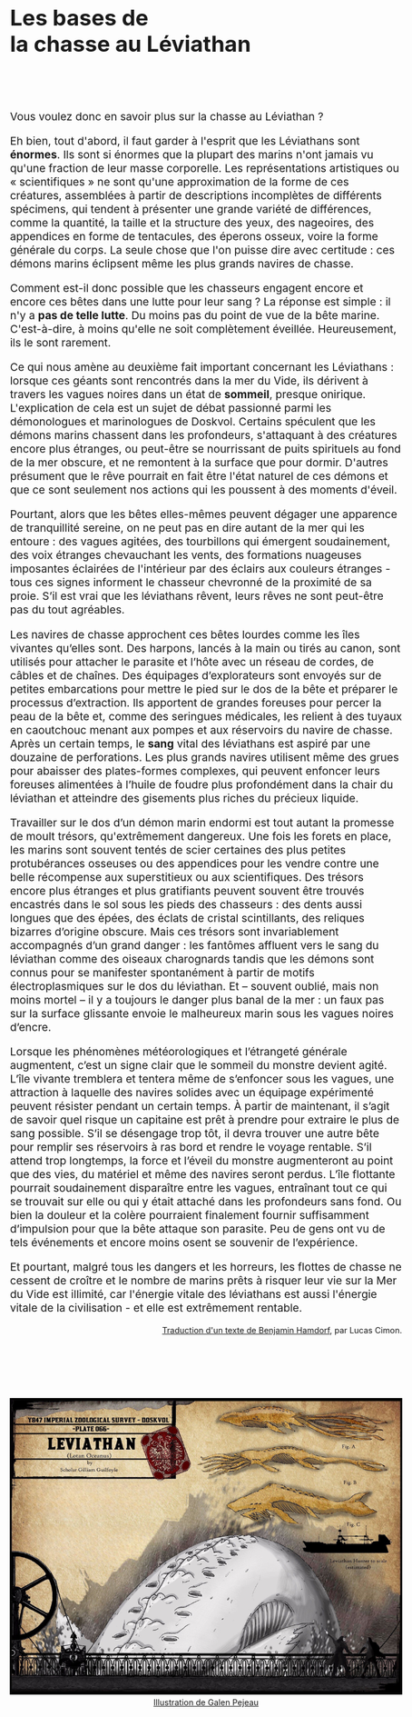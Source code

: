 # Les bases de <br>la chasse au Léviathan

<br><br>

Vous voulez donc en savoir plus sur la chasse au Léviathan ?

Eh bien, tout d'abord, il faut garder à l'esprit que les Léviathans sont **énormes**. Ils sont si énormes que la plupart des marins n'ont jamais vu qu'une fraction de leur masse corporelle. Les représentations artistiques ou « scientifiques » ne sont qu'une approximation de la forme de ces créatures, assemblées à partir de descriptions incomplètes de différents spécimens, qui tendent à présenter une grande variété de différences, comme la quantité, la taille et la structure des yeux, des nageoires, des appendices en forme de tentacules, des éperons osseux, voire la forme générale du corps. La seule chose que l'on puisse dire avec certitude : ces démons marins éclipsent même les plus grands navires de chasse.

Comment est-il donc possible que les chasseurs engagent encore et encore ces bêtes dans une lutte pour leur sang ? La réponse est simple : il n'y a **pas de telle lutte**. Du moins pas du point de vue de la bête marine. C'est-à-dire, à moins qu'elle ne soit complètement éveillée. Heureusement, ils le sont rarement.

Ce qui nous amène au deuxième fait important concernant les Léviathans : lorsque ces géants sont rencontrés dans la mer du Vide, ils dérivent à travers les vagues noires dans un état de **sommeil**, presque onirique. L'explication de cela est un sujet de débat passionné parmi les démonologues et marinologues de Doskvol. Certains spéculent que les démons marins chassent dans les profondeurs, s'attaquant à des créatures encore plus étranges, ou peut-être se nourrissant de puits spirituels au fond de la mer obscure, et ne remontent à la surface que pour dormir. D'autres présument que le rêve pourrait en fait être l'état naturel de ces démons et que ce sont seulement nos actions qui les poussent à des moments d'éveil.

Pourtant, alors que les bêtes elles-mêmes peuvent dégager une apparence de tranquillité sereine, on ne peut pas en dire autant de la mer qui les entoure : des vagues agitées, des tourbillons qui émergent soudainement, des voix étranges chevauchant les vents, des formations nuageuses imposantes éclairées de l'intérieur par des éclairs aux couleurs étranges - tous ces signes informent le chasseur chevronné de la proximité de sa proie. S’il est vrai que les léviathans rêvent, leurs rêves ne sont peut-être pas du tout agréables.

Les navires de chasse approchent ces bêtes lourdes comme les îles vivantes qu’elles sont. Des harpons, lancés à la main ou tirés au canon, sont utilisés pour attacher le parasite et l’hôte avec un réseau de cordes, de câbles et de chaînes. Des équipages d’explorateurs sont envoyés sur de petites embarcations pour mettre le pied sur le dos de la bête et préparer le processus d’extraction. Ils apportent de grandes foreuses pour percer la peau de la bête et, comme des seringues médicales, les relient à des tuyaux en caoutchouc menant aux pompes et aux réservoirs du navire de chasse. Après un certain temps, le **sang** vital des léviathans est aspiré par une douzaine de perforations. Les plus grands navires utilisent même des grues pour abaisser des plates-formes complexes, qui peuvent enfoncer leurs foreuses alimentées à l’huile de foudre plus profondément dans la chair du léviathan et atteindre des gisements plus riches du précieux liquide.

Travailler sur le dos d’un démon marin endormi est tout autant la promesse de moult trésors, qu'extrêmement dangereux. Une fois les forets en place, les marins sont souvent tentés de scier certaines des plus petites protubérances osseuses ou des appendices pour les vendre contre une belle récompense aux superstitieux ou aux scientifiques. Des trésors encore plus étranges et plus gratifiants peuvent souvent être trouvés encastrés dans le sol sous les pieds des chasseurs : des dents aussi longues que des épées, des éclats de cristal scintillants, des reliques bizarres d’origine obscure. Mais ces trésors sont invariablement accompagnés d’un grand danger : les fantômes affluent vers le sang du léviathan comme des oiseaux charognards tandis que les démons sont connus pour se manifester spontanément à partir de motifs électroplasmiques sur le dos du léviathan. Et – souvent oublié, mais non moins mortel – il y a toujours le danger plus banal de la mer : un faux pas sur la surface glissante envoie le malheureux marin sous les vagues noires d’encre.

Lorsque les phénomènes météorologiques et l’étrangeté générale augmentent, c’est un signe clair que le sommeil du monstre devient agité. L’île vivante tremblera et tentera même de s’enfoncer sous les vagues, une attraction à laquelle des navires solides avec un équipage expérimenté peuvent résister pendant un certain temps. À partir de maintenant, il s’agit de savoir quel risque un capitaine est prêt à prendre pour extraire le plus de sang possible. S’il se désengage trop tôt, il devra trouver une autre bête pour remplir ses réservoirs à ras bord et rendre le voyage rentable. S’il attend trop longtemps, la force et l’éveil du monstre augmenteront au point que des vies, du matériel et même des navires seront perdus. L’île flottante pourrait soudainement disparaître entre les vagues, entraînant tout ce qui se trouvait sur elle ou qui y était attaché dans les profondeurs sans fond. Ou bien la douleur et la colère pourraient finalement fournir suffisamment d’impulsion pour que la bête attaque son parasite. Peu de gens ont vu de tels événements et encore moins osent se souvenir de l’expérience.

Et pourtant, malgré tous les dangers et les horreurs, les flottes de chasse ne cessent de croître et le nombre de marins prêts à risquer leur vie sur la Mer du Vide est illimité, car l'énergie vitale des léviathans est aussi l'énergie vitale de la civilisation - et elle est extrêmement rentable.

<p style="font-size: .9rem; text-align: right">
<a href="https://bitd.gplusarchive.online/2016/07/14/leviathan-hunting-101/">Traduction d'un texte de Benjamin Hamdorf</a>, par Lucas Cimon.
</p>

<br><br><br>

<figure>
  <img src="LeviathanHuntingShip-noText.jpg" class="full-width">
  <figcaption><a href="https://bitd.gplusarchive.online/2016/10/13/group-was-off-this-week-so-by-request-heres-my-stab-at-the-leviathan/">Illustration de Galen Pejeau</a></figcaption>
</figure>

<style>
body { font-size: 1.2rem; }
figure { margin: 0 auto; }
figcaption { font-size: .9rem; text-align: center; }
</style>
